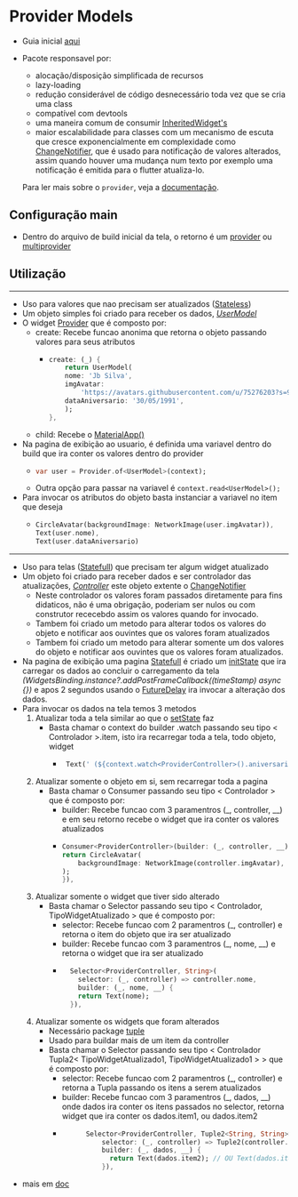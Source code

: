 # Provider Models
- Guia inicial [aqui](../../Dependencias/Provider.md)
- Pacote responsavel por:
    - alocação/disposição simplificada de recursos
    - lazy-loading
    - redução considerável de código desnecessário toda vez que se cria uma class
    - compatível com devtools
    - uma maneira comum de consumir [InheritedWidget's](./Inherited_widget.md)
    - maior escalabilidade para classes com um mecanismo de escuta que cresce exponencialmente em complexidade como [ChangeNotifier](./Gerenciamento_estado_ChanceNotifier.md), que é usado para notificação de valores alterados, assim quando houver uma mudança num texto por exemplo uma notificação é emitida para o flutter atualiza-lo.

    Para ler mais sobre o `provider`, veja a [documentação](https://pub.dev/documentation/provider/latest/provider/provider-library.html).

## Configuração main
- Dentro do arquivo de build inicial da tela, o retorno é um [provider](../../Dependencias/Provider.md) ou [multiprovider](../../Dependencias/Provider.md#multiplos-providers-statelessflutterfundamentosmdtipos-basicos-widgets)

## Utilização
***
- Uso para valores que nao precisam ser atualizados ([Stateless](../Fundamentos.md#tipos-basicos-widgets))
- Um objeto simples foi criado para receber os dados, *[UserModel](../ModelosDart/providerModels/user_model.md)*
- O widget [Provider](../../Dependencias/Provider.md#provider-unico-statelessflutterfundamentosmdtipos-basicos-widgets) que é composto por:
    - create: Recebe funcao anonima que retorna o objeto passando valores para seus atributos
        -   ```dart
            create: (_) {
                return UserModel(
                nome: 'Jb Silva',
                imgAvatar:
                    'https://avatars.githubusercontent.com/u/75276203?s=96&v=4',
                dataAniversario: '30/05/1991',
                );
            },
            ```
    - child: Recebe o [MaterialApp()](./MateralApp.md)
- Na pagina de exibição ao usuario, é definida uma variavel dentro do build que ira conter os valores dentro do provider
    -   ```dart
        var user = Provider.of<UserModel>(context);
        ```
    - Outra opção para passar na variavel é ``context.read<UserModel>();``
- Para invocar os atributos do objeto basta instanciar a variavel no item que deseja
    -   ```dart
        CircleAvatar(backgroundImage: NetworkImage(user.imgAvatar)),
        Text(user.nome),
        Text(user.dataAniversario)
        ```
***
- Uso para telas ([Statefull](../Fundamentos.md#tipos-basicos-widgets)) que precisam ter algum widget atualizado
- Um objeto foi criado para receber dados e ser controlador das atualizações, *[Controller](../ModelosDart/providerModels/provider_controller.md)* este objeto extente o [ChangeNotifier](Gerenciamento_estado_ChanceNotifier.md#chancenotifier)
    - Neste controlador os valores foram passados diretamente para fins didaticos, não é uma obrigação, poderiam ser nulos ou com construtor rececebdo assim os valores quando for invocado.
    - Tambem foi criado um metodo para alterar todos os valores do objeto e notificar aos ouvintes que os valores foram atualizados
    - Tambem foi criado um metodo para alterar somente um dos valores do objeto e notificar aos ouvintes que os valores foram atualizados.
- Na pagina de exibição uma pagina [Statefull](../Fundamentos.md#tipos-basicos-widgets) é criado um [initState](../Fundamentos.md#iniciando-carregamento-de-dados-na-tela) que ira carregar os dados ao concluir o carregamento da tela *(WidgetsBinding.instance?.addPostFrameCallback((timeStamp) async {})* e apos 2 segundos usando o [FutureDelay](../Widgets/WidgetsTree.md#duration) ira invocar a alteração dos dados.
- Para invocar os dados na tela temos 3 metodos
    1. Atualizar toda a tela similar ao que o [setState](./Gerenciamento_estado_setState.md) faz
        - Basta chamar o context do builder .watch passando seu tipo < Controlador >.item, isto ira recarregar toda a tela, todo objeto, widget
            -   ```dart
                 Text(' (${context.watch<ProviderController>().aniversario})'),
                 ```
    2. Atualizar somente o objeto em si, sem recarregar toda a pagina
        - Basta chamar o Consumer passando seu tipo < Controlador > que é composto por:
            - builder: Recebe funcao com 3 paramentros (_, controller, __) e em seu retorno recebe o widget que ira conter os valores atualizados
            -   ```dart
                Consumer<ProviderController>(builder: (_, controller, __) {
                return CircleAvatar(
                    backgroundImage: NetworkImage(controller.imgAvatar),
                );
                }),
                ```
    3. Atualizar somente o widget que tiver sido alterado
        - Basta chamar o Selector passando seu tipo < Controlador, TipoWidgetAtualizado > que é composto por:
            - selector: Recebe funcao com 2 paramentros (_, controller) e retorna o item do objeto que ira ser atualizado
            - builder: Recebe funcao com 3 paramentros (_, nome, __) e retorna o widget que ira ser atualizado
            - ```dart
                Selector<ProviderController, String>(
                  selector: (_, controller) => controller.nome,
                  builder: (_, nome, __) {
                  return Text(nome);
                }),
                ```
    4. Atualizar somente os widgets que foram alterados
        - Necessário package [tuple](../../Dependencias/Tuple.md)
        - Usado para buildar mais de um item da controller
        - Basta chamar o Selector passando seu tipo < Controlador Tupla2< TipoWidgetAtualizado1, TipoWidgetAtualizado1 > > que é composto por:
            - selector: Recebe funcao com 2 paramentros (_, controller) e retorna a Tupla passando os itens a serem atualizados
            - builder: Recebe funcao com 3 paramentros (_, dados, __) onde dados ira conter os itens passados no selector, retorna widget que ira conter os dados.item1, ou dados.item2
            - ```dart
                    Selector<ProviderController, Tuple2<String, String>>(
                        selector: (_, controller) => Tuple2(controller.instaciaDoModelo, controller.instaciaDoModelo),
                        builder: (_, dados, __) {
                          return Text(dados.item2); // OU Text(dados.item1);
                        }),
                ```
- mais em [doc](https://pub.dev/documentation/provider/latest/provider/ChangeNotifierProvider-class.html)

